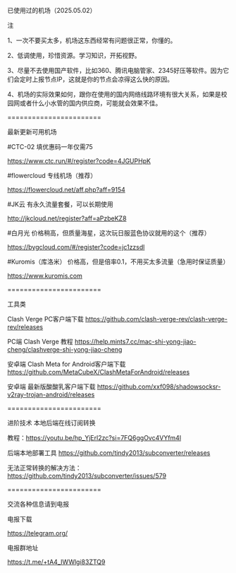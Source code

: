 已使用过的机场（2025.05.02）

注

1、一次不要买太多，机场这东西经常有问题很正常，你懂的。

2、低调使用，珍惜资源。学习知识，开拓视野。

3、尽量不去使用国产软件，比如360、腾讯电脑管家、2345好压等软件。因为它们会定时上报节点IP，这就是你的节点会凉得这么快的原因。

4、机场的实际效果如何，跟你在使用的国内网络线路环境有很大关系，如果是校园网或者什么小水管的国内供应商，可能就会效果不佳。

=======================


最新更新可用机场


#CTC-02 填优惠码一年仅需75

https://www.ctc.run/#/register?code=4JGUPHpK


#flowercloud 专线机场（推荐）

https://flowercloud.net/aff.php?aff=9154


#JK云 有永久流量套餐，可以长期使用

http://jkcloud.net/register?aff=aPzbeKZ8


#白月光 价格稍高，但质量海星，这次玩日服蓝色协议就用的这个（推荐）

https://bygcloud.com/#/register?code=jc1zzsdl


#Kuromis（库洛米） 价格高，但是倍率0.1，不用买太多流量（急用时保证质量）

https://www.kuromis.com



=======================


工具类

Clash Verge PC客户端下载 https://github.com/clash-verge-rev/clash-verge-rev/releases

PC端 Clash Verge 教程 https://help.mints7.cc/mac-shi-yong-jiao-cheng/clashverge-shi-yong-jiao-cheng

安卓端 Clash Meta for Android客户端下载 https://github.com/MetaCubeX/ClashMetaForAndroid/releases

安卓端 最新版酸酸乳客户端下载 https://github.com/xxf098/shadowsocksr-v2ray-trojan-android/releases


=======================


进阶技术 本地后端在线订阅转换

教程：https://youtu.be/hp_YjErl2zc?si=7FQ6ggOvc4VYfm4l

后端本地部署工具 https://github.com/tindy2013/subconverter/releases

无法正常转换的解决方法：https://github.com/tindy2013/subconverter/issues/579


=======================


交流各种信息请到电报


电报下载

https://telegram.org/


电报群地址

https://t.me/+tA4_IWWlgi83ZTQ9



